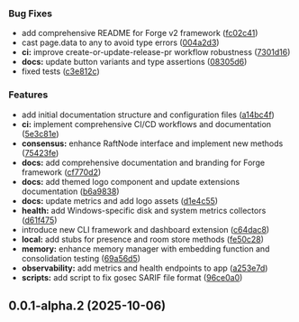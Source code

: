 ### Bug Fixes

* add comprehensive README for Forge v2 framework ([fc02c41](https://github.com/xraph/forge/commit/fc02c41a28b56e55b9853174a3222fdd270c1b3c))
* cast page.data to any to avoid type errors ([004a2d3](https://github.com/xraph/forge/commit/004a2d320f5781ee15aea51f7879b189e456370f))
* **ci:** improve create-or-update-release-pr workflow robustness ([7301d16](https://github.com/xraph/forge/commit/7301d16a5ad257d418de1619a866955712341d5d))
* **docs:** update button variants and type assertions ([08305d6](https://github.com/xraph/forge/commit/08305d641aa7aa008066ec0ac2f7d5eba54b1159))
* fixed tests ([c3e812c](https://github.com/xraph/forge/commit/c3e812c1efa70518ec1c778e9f6bdfe1110da0e4))


### Features

* add initial documentation structure and configuration files ([a14bc4f](https://github.com/xraph/forge/commit/a14bc4fdaf5db9c6689edc08a7fc7e35751edfad))
* **ci:** implement comprehensive CI/CD workflows and documentation ([5e3c81e](https://github.com/xraph/forge/commit/5e3c81e571812b50ed8d2a172b8cabeab8d7cd54))
* **consensus:** enhance RaftNode interface and implement new methods ([75423fe](https://github.com/xraph/forge/commit/75423fe039e2bd51b097544fd10e9a0b9a3b52ed))
* **docs:** add comprehensive documentation and branding for Forge framework ([cf770d2](https://github.com/xraph/forge/commit/cf770d205cd5875e94758fe7e14bbb8a8b80621f))
* **docs:** add themed logo component and update extensions documentation ([b6a9838](https://github.com/xraph/forge/commit/b6a98380b1de22d801337220648c988e5fc387bb))
* **docs:** update metrics and add logo assets ([d1e4c55](https://github.com/xraph/forge/commit/d1e4c55f4d3cc5ce982a1cf6996fd44c8d74f1fc))
* **health:** add Windows-specific disk and system metrics collectors ([d61f475](https://github.com/xraph/forge/commit/d61f475c091df0df11fc33f57eb9fcedec9e22e2))
* introduce new CLI framework and dashboard extension ([c64dac8](https://github.com/xraph/forge/commit/c64dac8351f17444040c26fb65351d648c8474a3))
* **local:** add stubs for presence and room store methods ([fe50c28](https://github.com/xraph/forge/commit/fe50c28107d6151ab7238035af5a63323314cbf9))
* **memory:** enhance memory manager with embedding function and consolidation testing ([69a56d5](https://github.com/xraph/forge/commit/69a56d5e81c33ab9ff8c5b456028330e61bdbe52))
* **observability:** add metrics and health endpoints to app ([a253e7d](https://github.com/xraph/forge/commit/a253e7da28bb9537a4ad5fb1f08f66c041c9dc7b))
* **scripts:** add script to fix gosec SARIF file format ([96ce0a0](https://github.com/xraph/forge/commit/96ce0a06f426e5aa3e3392b2d70fe4cf62acf602))



## 0.0.1-alpha.2 (2025-10-06)
